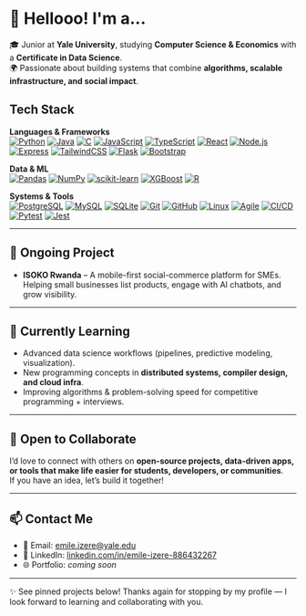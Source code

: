 # 👋 Hellooo! I'm a...  

🎓 Junior at **Yale University**, studying **Computer Science & Economics** with a **Certificate in Data Science**.  
🌍 Passionate about building systems that combine **algorithms, scalable infrastructure, and social impact**.  

## Tech Stack  

**Languages & Frameworks**  
[![Python](https://img.shields.io/badge/Python-3776AB?logo=python&logoColor=white)](https://www.python.org/)
[![Java](https://img.shields.io/badge/Java-007396?logo=openjdk&logoColor=white)](https://www.java.com/)
[![C](https://img.shields.io/badge/C-00599C?logo=c&logoColor=white)](https://en.wikipedia.org/wiki/C_(programming_language))
[![JavaScript](https://img.shields.io/badge/JavaScript-F7DF1E?logo=javascript&logoColor=black)](https://developer.mozilla.org/en-US/docs/Web/JavaScript)
[![TypeScript](https://img.shields.io/badge/TypeScript-3178C6?logo=typescript&logoColor=white)](https://www.typescriptlang.org/)
[![React](https://img.shields.io/badge/React-61DAFB?logo=react&logoColor=black)](https://reactjs.org/)
[![Node.js](https://img.shields.io/badge/Node.js-339933?logo=node.js&logoColor=white)](https://nodejs.org/)
[![Express](https://img.shields.io/badge/Express-000000?logo=express&logoColor=white)](https://expressjs.com/)
[![TailwindCSS](https://img.shields.io/badge/Tailwind-06B6D4?logo=tailwindcss&logoColor=white)](https://tailwindcss.com/)
[![Flask](https://img.shields.io/badge/Flask-000000?logo=flask&logoColor=white)](https://flask.palletsprojects.com/)
[![Bootstrap](https://img.shields.io/badge/Bootstrap-7952B3?logo=bootstrap&logoColor=white)](https://getbootstrap.com/)

**Data & ML**  
[![Pandas](https://img.shields.io/badge/Pandas-150458?logo=pandas&logoColor=white)](https://pandas.pydata.org/)
[![NumPy](https://img.shields.io/badge/NumPy-013243?logo=numpy&logoColor=white)](https://numpy.org/)
[![scikit-learn](https://img.shields.io/badge/scikit--learn-F7931E?logo=scikitlearn&logoColor=white)](https://scikit-learn.org/)
[![XGBoost](https://img.shields.io/badge/XGBoost-EB5E0B?logo=xgboost&logoColor=white)](https://xgboost.readthedocs.io/)
[![R](https://img.shields.io/badge/R-276DC3?logo=r&logoColor=white)](https://www.r-project.org/)

**Systems & Tools**  
[![PostgreSQL](https://img.shields.io/badge/PostgreSQL-336791?logo=postgresql&logoColor=white)](https://www.postgresql.org/)
[![MySQL](https://img.shields.io/badge/MySQL-4479A1?logo=mysql&logoColor=white)](https://www.mysql.com/)
[![SQLite](https://img.shields.io/badge/SQLite-003B57?logo=sqlite&logoColor=white)](https://www.sqlite.org/)
[![Git](https://img.shields.io/badge/Git-F05032?logo=git&logoColor=white)](https://git-scm.com/)
[![GitHub](https://img.shields.io/badge/GitHub-181717?logo=github&logoColor=white)](https://github.com/)
[![Linux](https://img.shields.io/badge/Linux-FCC624?logo=linux&logoColor=black)](https://www.linux.org/)
[![Agile](https://img.shields.io/badge/Agile-FF6600?logo=agile&logoColor=white)](https://en.wikipedia.org/wiki/Agile_software_development)
[![CI/CD](https://img.shields.io/badge/CI/CD-2088FF?logo=githubactions&logoColor=white)](https://docs.github.com/en/actions)
[![Pytest](https://img.shields.io/badge/Pytest-0A9EDC?logo=pytest&logoColor=white)](https://docs.pytest.org/)
[![Jest](https://img.shields.io/badge/Jest-C21325?logo=jest&logoColor=white)](https://jestjs.io/)


---

## 🚀 Ongoing Project  
- **ISOKO Rwanda** – A mobile-first social-commerce platform for SMEs.  
  Helping small businesses list products, engage with AI chatbots, and grow visibility.  

---

## 🌱 Currently Learning  
- Advanced data science workflows (pipelines, predictive modeling, visualization).  
- New programming concepts in **distributed systems, compiler design, and cloud infra**.  
- Improving algorithms & problem-solving speed for competitive programming + interviews.  

---

## 🤝 Open to Collaborate  
I’d love to connect with others on **open-source projects, data-driven apps, or tools that make life easier for students, developers, or communities**.  
If you have an idea, let’s build it together!  

---

## 📫 Contact Me  
- 📧 Email: [emile.izere@yale.edu](mailto:emile.izere@yale.edu)  
- 💼 LinkedIn: [linkedin.com/in/emile-izere-886432267](https://www.linkedin.com/in/emile-izere-886432267)  
- 🌐 Portfolio: *coming soon*  

---

✨ See pinned projects below! Thanks again for stopping by my profile — I look forward to learning and collaborating with you.  

